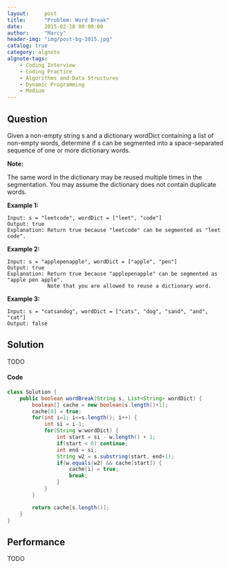```yaml
---
layout:     post
title:      "Problem: Word Break"
date:       2015-02-18 00:00:00
author:     "Marcy"
header-img: "img/post-bg-2015.jpg"
catalog: true
category: algnote
algnote-tags:
    - Coding Interview
    - Coding Practice
    - Algorithms and Data Structures
    - Dynamic Programming
    - Medium
---
```


## Question

Given a non-empty string s and a dictionary wordDict containing a list of non-empty words, determine if s can be segmented into a space-separated sequence of one or more dictionary words.

**Note:**

The same word in the dictionary may be reused multiple times in the segmentation.
You may assume the dictionary does not contain duplicate words.

**Example 1:**

```
Input: s = "leetcode", wordDict = ["leet", "code"]
Output: true
Explanation: Return true because "leetcode" can be segmented as "leet code".
```

**Example 2:**

```
Input: s = "applepenapple", wordDict = ["apple", "pen"]
Output: true
Explanation: Return true because "applepenapple" can be segmented as "apple pen apple".
             Note that you are allowed to reuse a dictionary word.
```

**Example 3:**

```
Input: s = "catsandog", wordDict = ["cats", "dog", "sand", "and", "cat"]
Output: false
```


## Solution
TODO

#### Code
```java
class Solution {
    public boolean wordBreak(String s, List<String> wordDict) {
        boolean[] cache = new boolean[s.length()+1];
        cache[0] = true;
        for(int i=1; i<=s.length(); i++) {
            int si = i-1;
            for(String w:wordDict) {
                int start = si - w.length() + 1;
                if(start < 0) continue;
                int end = si;
                String w2 = s.substring(start, end+1);
                if(w.equals(w2) && cache[start]) {
                    cache[i] = true;
                    break;
                }
            }
        }

        return cache[s.length()];
    }
}
```

## Performance
TODO
